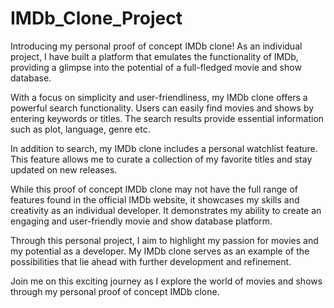 # IMDb_Clone_Project

Introducing my personal proof of concept IMDb clone! As an individual project, I have built a platform that emulates the functionality of IMDb, providing a glimpse into the potential of a full-fledged movie and show database.

With a focus on simplicity and user-friendliness, my IMDb clone offers a powerful search functionality. Users can easily find movies and shows by entering keywords or titles. The search results provide essential information such as plot, language, genre etc.

In addition to search, my IMDb clone includes a personal watchlist feature. This feature allows me to curate a collection of my favorite titles and stay updated on new releases.

While this proof of concept IMDb clone may not have the full range of features found in the official IMDb website, it showcases my skills and creativity as an individual developer. It demonstrates my ability to create an engaging and user-friendly movie and show database platform.

Through this personal project, I aim to highlight my passion for movies and my potential as a developer. My IMDb clone serves as an example of the possibilities that lie ahead with further development and refinement.

Join me on this exciting journey as I explore the world of movies and shows through my personal proof of concept IMDb clone. 